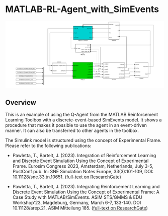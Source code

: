 # MATLAB-RL-Agent_with_SimEvents

![Simulink Preview](images/SimulinkPreview.png)
## Overview
This is an example of using the Q-Agent from the MATLAB Reinforcement Learning Toolbox with a discrete-event-based SimEvents model. It shows a procedure that makes it possible to use the agent in an event-driven manner. It can also be transferred to other agents in the toolbox.

The Simulink model is structured using the concept of Experimental Frame. Please refer to the following publications:

* Pawletta, T., Bartelt, J. (2023). Integration of Reinforcement Learning and Discrete Event Simulation Using the Concept of Experimental Frame. Eurosim Congress 2023, Amsterdam, Netherlands, July 3-5, PostConf pub. In: SNE Simulation Notes Europe, 33(3):101-109, DOI: 10.11128/sne.33.tn.10651. 
([full-text on ResearchGate](https://www.researchgate.net/publication/372059172_Integration_of_Reinforcement_Learning_and_Discrete_Event_Simulation_Using_the_Concept_of_Experimental_Frame))

* Pawletta, T., Bartelt, J. (2023). Integrating Reinforcement Learning and Discrete Event Simulation Using the Concept of Experimental Frame: A Case Study with MATLAB/SimEvents. ASIM STS/GMMS & EDU Workshop'23, Magdeburg, Germany, March 6-7, 133-140. DOI 10.11128/arep.21, ASIM Mitteilung 185.
([full-text on ResearchGate](https://www.researchgate.net/publication/369282875_Integrating_Reinforcement_Learning_and_Discrete_Event_Simulation_Using_the_Concept_of_Experimental_Frame_A_Case_Study_With_MATLABSimEvents))

